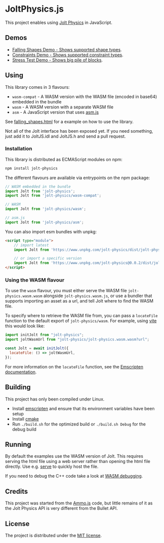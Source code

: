 # JoltPhysics.js

This project enables using [Jolt Physics](https://github.com/jrouwe/JoltPhysics) in JavaScript.

## Demos

* [Falling Shapes Demo - Shows supported shape types](https://jrouwe.nl/jolt/examples/falling_shapes.html).
* [Constraints Demo - Shows supported constraint types](https://jrouwe.nl/jolt/examples/constraints.html).
* [Stress Test Demo - Shows big pile of blocks](https://jrouwe.nl/jolt/examples/stress_test.html).

## Using

This library comes in 3 flavours:
- `wasm-compat` - A WASM version with the WASM file (encoded in base64) embedded in the bundle
- `wasm` - A WASM version with a separate WASM file
- `asm` - A JavaScript version that uses [asm.js](https://developer.mozilla.org/en-US/docs/Games/Tools/asm.js)

See [falling_shapes.html](Examples/falling_shapes.html) for a example on how to use the library.

Not all of the Jolt interface has been exposed yet. If you need something, just add it to JoltJS.idl and JoltJS.h and send a pull request.

### Installation

This library is distributed as ECMAScript modules on npm:

```sh
npm install jolt-physics
```

The different flavours are available via entrypoints on the npm package:

```js
// WASM embedded in the bundle
import Jolt from 'jolt-physics';
import Jolt from 'jolt-physics/wasm-compat';

// WASM
import Jolt from 'jolt-physics/wasm';

// asm.js
import Jolt from 'jolt-physics/asm';
```

You can also import esm bundles with unpkg:

```html
<script type="module">
    // import latest
    import Jolt from 'https://www.unpkg.com/jolt-physics/dist/jolt-physics.wasm-compat.js';

    // or import a specific version
    import Jolt from 'https://www.unpkg.com/jolt-physics@0.0.2/dist/jolt-physics.wasm-compat.js';
</script>
```

### Using the WASM flavour

To use the `wasm` flavour, you must either serve the WASM file `jolt-physics.wasm.wasm` alongside `jolt-physics.wasm.js`, or use a bundler that supports importing an asset as a url, and tell Jolt where to find the WASM file.

To specify where to retrieve the WASM file from, you can pass a `locateFile` function to the default export of `jolt-physics/wasm`. For example, using [vite](https://vitejs.dev/) this would look like: 

```js
import initJolt from "jolt-physics";
import joltWasmUrl from "jolt-physics/jolt-physics.wasm.wasm?url";

const Jolt = await initJolt({
  locateFile: () => joltWasmUrl,
});
```

For more information on the `locateFile` function, see the [Emscripten documentation](https://emscripten.org/docs/api_reference/module.html#Module.locateFile).

## Building

This project has only been compiled under Linux.

* Install [emscripten](https://emscripten.org/) and ensure that its environment variables have been setup
* Install [cmake](https://cmake.org/)
* Run ```./build.sh``` for the optimized build or ```./build.sh Debug``` for the debug build

## Running

By default the examples use the WASM version of Jolt. This requires serving the html file using a web server rather than opening the html file directly. Use e.g. [serve](https://www.npmjs.com/package/serve) to quickly host the file.

If you need to debug the C++ code take a look at [WASM debugging](https://developer.chrome.com/blog/wasm-debugging-2020/).

## Credits

This project was started from the [Ammo.js](https://github.com/kripken/ammo.js) code, but little remains of it as the Jolt Physics API is very different from the Bullet API.

## License

The project is distributed under the [MIT license](LICENSE).
